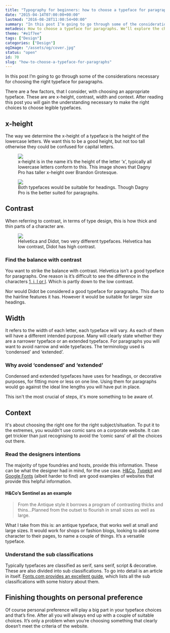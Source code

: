 ```yaml
---
title: "Typography for beginners: how to choose a typeface for paragraphs"
date: "2015-04-14T07:00:00+00:00"
lastmod: "2016-08-28T11:00:54+00:00"
summary: "In this post I’m going to go through some of the considerations necessary for choosing the right typeface for paragraphs.There are a few factors that come with choosing an appropriate typeface. These are are x-height, contrast, width and context. After reading this post you will gain the understanding necessary to make the right choices to choose legible typefaces."
metadesc: How to choose a typeface for paragraphs. We’ll explore the choosing a typeface with the right x-height, contrast and width and how to make sure the context is right."
theme: "#e1f7ee"
tags: ["Design"]
categories: ["Design"]
ogImage: "/assets/og/cover.jpg"
status: "open"
id: 70
slug: "how-to-choose-a-typeface-for-paragraphs"
---
```


In this post I’m going to go through some of the considerations necessary for choosing the right typeface for paragraphs.

There are a few factors, that I consider, with choosing an appropriate typeface. These are are x-height, contrast, width and context. After reading this post you will gain the understanding necessary to make the right choices to choose legible typefaces.

## x-height
The way we determine the x-height of a typeface is the height of the lowercase letters. We want this to be a good height, but not too tall otherwise they could be confused for capital letters.

<figure>
<img src="/static/images/blog/x-height-large.png" class="wide-image">
<figcaption>
x-height is in the name it’s the height of the letter ‘x’, typically all lowercase letters conform to this. This image shows that Dagny Pro has taller x-height over Brandon Grotesque.
</figcaption>
</figure>

<figure>
<img src="/static/images/blog/x-height-compare.png" class="wide-image">
<figcaption>
Both typefaces would be suitable for headings. Though Dagny Pro is the better suited for paragraphs.
</figcaption>
</figure>

## Contrast
When referring to contrast, in terms of type design, this is how thick and thin parts of a character are.

<figure>
<img src="/static/images/blog/contrast.png" class="wide-image">
<figcaption>
Helvetica and Didot, two very different typefaces. Helvetica has low contrast, Didot has high contrast. 
</figcaption>
</figure>

### Find the balance with contrast
You want to strike the balance with contrast. Helvetica isn’t a good typeface for paragraphs. One reason is it’s difficult to see the difference in the characters [1, i, l or I](http://spiekermann.com/en/helvetica-sucks/). Which is partly down to the low contrast.

Nor would Didot be considered a good typeface for paragraphs. This due to the hairline features it has. However it would be suitable for larger size headings.

## Width
It refers to the width of each letter, each typeface will vary. As each of them will have a different intended purpose. Many will clearly state whether they are a narrower typeface or an extended typeface. For paragraphs you will want to avoid narrow and wide typefaces. The terminology used is ‘condensed’ and ‘extended’.

### Why avoid ‘condensed’ and ‘extended’
Condensed and extended typefaces have uses for headings, or decorative purposes, for fitting more or less on one line. Using them for paragraphs would go against the ideal line lengths you will have put in place.

This isn't the most crucial of steps, it's more something to be aware of.

## Context
It's about choosing the right one for the right subject/situation. To put it to the extremes, you wouldn't use comic sans on a corporate website. It can get trickier than just recognising to avoid the ‘comic sans‘ of all the choices out there.

### Read the designers intentions
The majority of type foundries and hosts, provide this information. These can be what the designer had in mind, for the use case. [H&Co](http://typography.com), [Typekit](http://typekit.com) and [Google Fonts](http://www.google.com/fonts) (albeit harder to find) are good examples of websites that provide this helpful information.

#### H&Co’s Sentinel as an example
> From the Antique style it borrows a program of contrasting thicks and thins…Planned from the outset to flourish in small sizes as well as large.

What I take from this is: an antique typeface, that works well at small and large sizes. It would work for shops or fashion blogs, looking to add some character to their pages, to name a couple of things. It’s a versatile typeface.

### Understand the sub classifications
Typically typefaces are classified as serif, sans serif, script & decorative. These are also divided into sub classifications. To go into detail is an article in itself. [Fonts.com provides an excellent guide](http://www.fonts.com/content/learning/fontology/level-1/type-anatomy/type-classifications), which lists all the sub classifications with some history about them.

## Finishing thoughts on personal preference
Of course personal preference will play a big part in your typeface choices and that’s fine. After all you will always end up with a couple of suitable choices. It’s only a problem when you’re choosing something that clearly doesn’t meet the criteria of the website.